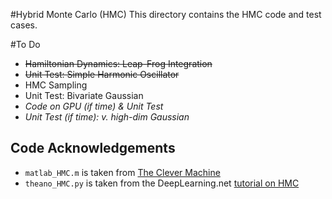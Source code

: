 #Hybrid Monte Carlo (HMC)
This directory contains the HMC code and test cases.

#To Do
 - ~~Hamiltonian Dynamics: Leap-Frog Integration~~
 - ~~Unit Test: Simple Harmonic Oscillator~~
 - HMC Sampling
 - Unit Test: Bivariate Gaussian
 - *Code on GPU (if time) & Unit Test*
 - *Unit Test (if time): v. high-dim Gaussian*

## Code Acknowledgements
 - `matlab_HMC.m` is taken from [The Clever Machine](https://theclevermachine.wordpress.com/2012/11/18/mcmc-hamiltonian-monte-carlo-a-k-a-hybrid-monte-carlo/)
 - `theano_HMC.py` is taken from the DeepLearning.net [tutorial on HMC](http://deeplearning.net/tutorial/hmc.html)